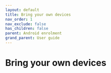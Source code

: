 ```yaml
---
layout: default
title: Bring your own devices
nav_order: 1
nav_exclude: false
has_children: false
parent: Android enrolment
grand_parent: User guide
---
```


# Bring your own devices

